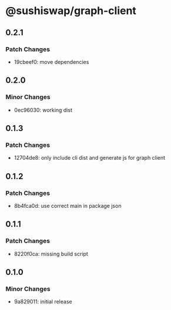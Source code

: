 # @sushiswap/graph-client

## 0.2.1

### Patch Changes

- 19cbeef0: move dependencies

## 0.2.0

### Minor Changes

- 0ec96030: working dist

## 0.1.3

### Patch Changes

- 12704de8: only include cli dist and generate js for graph client

## 0.1.2

### Patch Changes

- 8b4fca0d: use correct main in package json

## 0.1.1

### Patch Changes

- 8220f0ca: missing build script

## 0.1.0

### Minor Changes

- 9a829011: initial release
